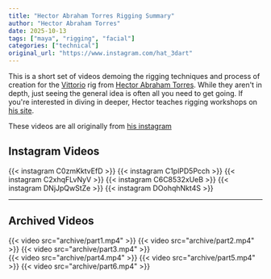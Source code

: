 ```yaml
---
title: "Hector Abraham Torres Rigging Summary"
author: "Hector Abraham Torres"
date: 2025-10-13
tags: ["maya", "rigging", "facial"]
categories: ["technical"]
original_url: "https://www.instagram.com/hat_3dart"
---
```


This is a short set of videos demoing the rigging techniques and process of creation for the [Vittorio](https://www.hatrigs.com/vittorio) rig 
from [Hector Abraham Torres](https://www.hatrigs.com/). While they aren't in depth, just seeing the general idea is often all you need to get going.
If you're interested in diving in deeper, Hector teaches rigging workshops on [his site](https://www.hatrigs.com/workshops).

These videos are all originally from [his instagram](https://www.instagram.com/hat_3dart)
<!--more-->
## Instagram Videos
{{< instagram C0zmKktvEfD >}}
{{< instagram C1plPD5Pcch >}}
{{< instagram C2xhqFLvNyV >}}
{{< instagram C6C8532xUeB >}}
{{< instagram DNjJpQwStZe >}}
{{< instagram DOohqhNkt4S >}}

---
## Archived Videos
{{< video src="archive/part1.mp4" >}}
{{< video src="archive/part2.mp4" >}}
{{< video src="archive/part3.mp4" >}}  
{{< video src="archive/part4.mp4" >}}
{{< video src="archive/part5.mp4" >}} 
{{< video src="archive/part6.mp4" >}} 



